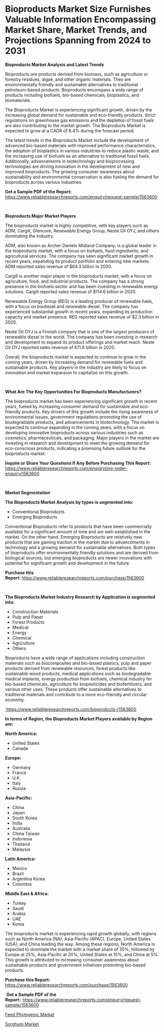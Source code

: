 <p><h1>Bioproducts Market Size Furnishes Valuable Information Encompassing Market Share, Market Trends, and Projections Spanning from 2024 to 2031</h1></p><p><strong>Bioproducts Market Analysis and Latest Trends</strong></p>
<p><p>Bioproducts are products derived from biomass, such as agriculture or forestry residues, algae, and other organic materials. They are environmentally friendly and sustainable alternatives to traditional petroleum-based products. Bioproducts encompass a wide range of products including biofuels, bio-based chemicals, bioplastics, and biomaterials.</p><p>The Bioproducts Market is experiencing significant growth, driven by the increasing global demand for sustainable and eco-friendly products. Strict regulations on greenhouse gas emissions and the depletion of fossil fuels are also contributing to the market growth. The Bioproducts Market is expected to grow at a CAGR of 8.4% during the forecast period.</p><p>The latest trends in the Bioproducts Market include the development of advanced bio-based materials with improved performance characteristics, the adoption of bioplastics in various industries to reduce plastic waste, and the increasing use of biofuels as an alternative to traditional fossil fuels. Additionally, advancements in biotechnology and bioprocessing technologies are driving innovation in the development of new and improved bioproducts. The growing consumer awareness about sustainability and environmental conservation is also fueling the demand for bioproducts across various industries.</p></p>
<p><strong>Get a Sample PDF of the Report:&nbsp;</strong> <a href="https://www.reliableresearchreports.com/enquiry/request-sample/1563600">https://www.reliableresearchreports.com/enquiry/request-sample/1563600</a></p>
<p>&nbsp;</p>
<p><strong>Bioproducts Major Market Players</strong></p>
<p><p>The bioproducts market is highly competitive, with key players such as ADM, Cargill, Glencore, Renewable Energy Group, Neste Oil OYJ, and others dominating the industry. </p><p>ADM, also known as Archer Daniels Midland Company, is a global leader in the bioproducts market, with a focus on biofuels, food ingredients, and agricultural services. The company has seen significant market growth in recent years, expanding its product portfolio and entering new markets. ADM reported sales revenue of $64.3 billion in 2020.</p><p>Cargill is another major player in the bioproducts market, with a focus on agriculture, food, and industrial products. The company has a strong presence in the biofuels sector and has been investing in renewable energy solutions. Cargill reported sales revenue of $114.6 billion in 2020.</p><p>Renewable Energy Group (REG) is a leading producer of renewable fuels, with a focus on biodiesel and renewable diesel. The company has experienced substantial growth in recent years, expanding its production capacity and market presence. REG reported sales revenue of $2.3 billion in 2020.</p><p>Neste Oil OYJ is a Finnish company that is one of the largest producers of renewable diesel in the world. The company has been investing in research and development to expand its product offerings and market reach. Neste Oil OYJ reported sales revenue of €11.8 billion in 2020.</p><p>Overall, the bioproducts market is expected to continue to grow in the coming years, driven by increasing demand for renewable fuels and sustainable products. Key players in the industry are likely to focus on innovation and market expansion to capitalize on this growth.</p></p>
<p>&nbsp;</p>
<p><strong>What Are The Key Opportunities For Bioproducts Manufacturers?</strong></p>
<p><p>The bioproducts market has been experiencing significant growth in recent years, fueled by increasing consumer demand for sustainable and eco-friendly products. Key drivers of this growth include the rising awareness of environmental issues, government regulations promoting the use of biodegradable products, and advancements in biotechnology. The market is expected to continue expanding in the coming years, with a focus on developing innovative bioproducts across various industries such as cosmetics, pharmaceuticals, and packaging. Major players in the market are investing in research and development to meet the growing demand for eco-conscious products, indicating a promising future outlook for the bioproducts market.</p></p>
<p><strong>Inquire or Share Your Questions If Any Before Purchasing This Report:</strong> <a href="https://www.reliableresearchreports.com/enquiry/pre-order-enquiry/1563600">https://www.reliableresearchreports.com/enquiry/pre-order-enquiry/1563600</a></p>
<p>&nbsp;</p>
<p><strong>Market Segmentation</strong></p>
<p><strong>The Bioproducts Market Analysis by types is segmented into:</strong></p>
<p><ul><li>Conventional Bioproducts</li><li>Emerging Bioproducts</li></ul></p>
<p><p>Conventional Bioproducts refer to products that have been commercially available for a significant amount of time and are well-established in the market. On the other hand, Emerging Bioproducts are relatively new products that are gaining traction in the market due to advancements in technology and a growing demand for sustainable alternatives. Both types of bioproducts offer environmentally friendly solutions and are derived from biological sources, but emerging bioproducts are newer innovations with potential for significant growth and development in the future.</p></p>
<p><strong>Purchase this Report:&nbsp;</strong><a href="https://www.reliableresearchreports.com/purchase/1563600">https://www.reliableresearchreports.com/purchase/1563600</a></p>
<p>&nbsp;</p>
<p><strong>The Bioproducts Market Industry Research by Application is segmented into:</strong></p>
<p><ul><li>Construction Materials</li><li>Pulp and Paper</li><li>Forest Products</li><li>Medical</li><li>Energy</li><li>Chemical</li><li>Agriculture</li><li>Others</li></ul></p>
<p><p>Bioproducts have a wide range of applications including construction materials such as biocomposites and bio-based plastics, pulp and paper products derived from renewable resources, forest products like sustainable wood products, medical applications such as biodegradable medical implants, energy production from biofuels, chemical industry for bio-based chemicals, agriculture for biopesticides and biofertilizers, and various other uses. These products offer sustainable alternatives to traditional materials and contribute to a more eco-friendly and circular economy.</p></p>
<p><a href="https://www.reliableresearchreports.com/bioproducts-r1563600">&nbsp;https://www.reliableresearchreports.com/bioproducts-r1563600</a></p>
<p><strong>In terms of Region, the Bioproducts Market Players available by Region are:</strong></p>
<p>
    <p> <strong> North America: </strong>
        <ul>
            <li>United States</li>
            <li>Canada</li>
        </ul>
        </p> 
    <p> <strong> Europe: </strong>
        <ul>
            <li>Germany</li>
            <li>France</li>
            <li>U.K.</li>
            <li>Italy</li>
            <li>Russia</li>
        </ul>
        </p> 
    <p> <strong> Asia-Pacific: </strong>
        <ul>
            <li>China</li>
            <li>Japan</li>
            <li>South Korea</li>
            <li>India</li>
            <li>Australia</li>
            <li>China Taiwan</li>
            <li>Indonesia</li>
            <li>Thailand</li>
            <li>Malaysia</li>
        </ul>
        </p> 
    <p> <strong> Latin America: </strong>
        <ul>
            <li>Mexico</li>
            <li>Brazil</li>
            <li>Argentina Korea</li>
            <li>Colombia</li>
        </ul>
        </p> 
    <p> <strong> Middle East & Africa: </strong>
        <ul>
            <li>Turkey</li>
            <li>Saudi</li>
            <li>Arabia</li>
            <li>UAE</li>
            <li>Korea</li>
        </ul>
    </p>
    </p>
<p><p>The bioproducts market is experiencing rapid growth globally, with regions such as North America (NA), Asia-Pacific (APAC), Europe, United States (USA), and China leading the way. Among these regions, North America is expected to dominate the market with a market share of 35%, followed by Europe at 25%, Asia-Pacific at 20%, United States at 15%, and China at 5%. This growth is attributed to increasing consumer awareness about sustainable products and government initiatives promoting bio-based products.</p></p>
<p><strong>Purchase this Report: </strong><a href="https://www.reliableresearchreports.com/purchase/1563600">https://www.reliableresearchreports.com/purchase/1563600</a></p>
<p>&nbsp;<strong>Get a Sample PDF of the Report:&nbsp;&nbsp;</strong><a href="https://www.reliableresearchreports.com/enquiry/request-sample/1563600">https://www.reliableresearchreports.com/enquiry/request-sample/1563600</a></p>
<p><strong></strong></p>
<p><p><a href="https://medium.com/@abdulkoss1996/feed-phytogenic-market-growth-outlook-from-2024-to-2031-and-it-is-projecting-at-9-6-cbede9cd9fb2">Feed Phytogenic Market</a></p><p><a href="https://medium.com/@shjsi3663/sorghum-market-share-market-analysis-growth-trends-forecasts-for-period-from-2024-2031-3d1998622833">Sorghum Market</a></p></p>